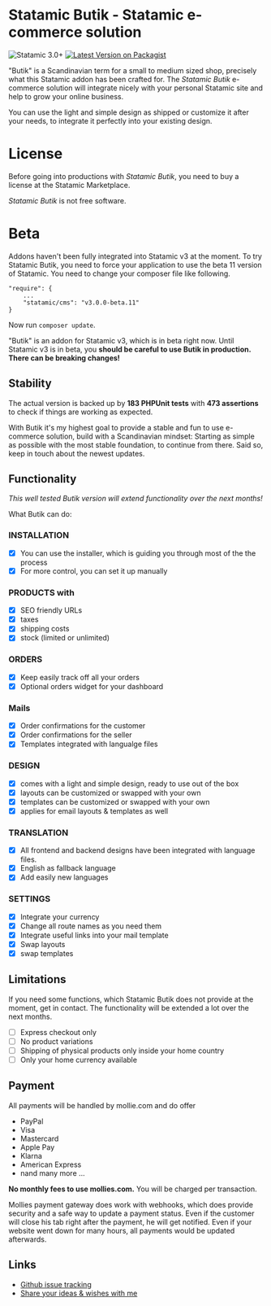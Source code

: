# Statamic Butik - Statamic e-commerce solution
![Statamic 3.0+](https://img.shields.io/badge/Statamic-3.0+-FF269E?style=for-the-badge&link=https://statamic.com)
[![Latest Version on Packagist](https://img.shields.io/packagist/v/jonassiewertsen/statamic-butik.svg?style=flat-square)](https://packagist.org/packages/jonassiewertsen/statamic-butik)

"Butik" is a Scandinavian term for a small to medium sized shop, precisely what this Statamic addon has been crafted for. 
The *Statamic Butik*  e-commerce solution will integrate nicely with your personal Statamic site and help to grow your online business.

You can use the light and simple design as shipped or customize it after your needs, to integrate it perfectly into your existing design.

# License 

Before going into productions with *Statamic Butik*, you need to buy a license at the Statamic Marketplace. 

*Statamic Butik* is not free software. 

# Beta

Addons haven't been fully integrated into Statamic v3 at the moment. To try Statamic Butik, you need to force your application to use the beta 11 version of Statamic.
You need to change your composer file like following.
```
"require": {
    ...
    "statamic/cms": "v3.0.0-beta.11"
}
```

Now run `composer update`.

"Butik" is an addon for Statamic v3, which is in beta right now. Until Statamic v3 is in beta, you **should be careful to use Butik in production. There can be breaking changes!**

## Stability

The actual version is backed up by **183 PHPUnit tests** with **473 assertions** to check if things are working as expected. 

With Butik it's my highest goal to provide a stable and fun to use e-commerce solution, build with a Scandinavian mindset:
Starting as simple as possible with the most stable foundation, to continue from there. Said so, keep in touch about the newest updates.

## Functionality

*This well tested Butik version will extend functionality over the next months!*

What Butik can do:

### INSTALLATION
- [x] You can use the installer, which is guiding you through most of the the process
- [x] For more control, you can set it up manually

### PRODUCTS with
- [x] SEO friendly URLs
- [x] taxes
- [x] shipping costs
- [x] stock (limited or unlimited)

### ORDERS
- [x] Keep easily track off all your orders
- [x] Optional orders widget for your dashboard

### Mails
- [x] Order confirmations for the customer
- [x] Order confirmations for the seller
- [x] Templates integrated with langualge files

### DESIGN
- [x] comes with a light and simple design, ready to use out of the box
- [x] layouts can be customized or swapped with your own
- [x] templates can be customized or swapped with your own
- [x] applies for email layouts & templates as well

### TRANSLATION
- [x] All frontend and backend designs have been integrated with language files. 
- [x] English as fallback language
- [x] Add easily new languages

### SETTINGS
- [x] Integrate your currency
- [x] Change all route names as you need them
- [x] Integrate useful links into your mail template
- [x] Swap layouts
- [x] swap templates

## Limitations 

If you need some functions, which Statamic Butik does not provide at the moment, get in contact.  The functionality will be extended a lot over the next months. 

- [ ] Express checkout only
- [ ] No product variations
- [ ] Shipping of physical products only inside your home country
- [ ] Only your home currency available

## Payment 

All payments will be handled by mollie.com and do offer
* PayPal
* Visa
* Mastercard
* Apple Pay
* Klarna
* American Express
* nand many more ...

**No monthly fees to use mollies.com.** You will be charged per transaction.

Mollies payment gateway does work with webhooks, which does provide security and a safe way to update a payment status. Even if the customer will close his tab right after the payment, he will get notified. 
Even if your website went down for many hours, all payments would be updated afterwards. 

## Links

- [Github issue tracking](https://github.com/jonassiewertsen/statamic-butik)
- [Share your ideas & wishes with me](https://feedback.userreport.com/81c07a00-5ad7-4f63-b28d-503c3a76bfdc/)
